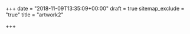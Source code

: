 +++
date = "2018-11-09T13:35:09+00:00"
draft = true
sitemap_exclude = "true"
title = "artwork2"

+++
